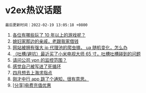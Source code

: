 # v2ex热议话题

`最后更新时间：2022-02-19 13:05:18 +0800`

1. [各位有哪些玩了 10 年以上的游戏呢？](https://www.v2ex.com/t/834816)
1. [媳妇家那边的亲戚，老跟我家借钱](https://www.v2ex.com/t/834774)
1. [网站被拥有强大 ip 代理池的爬虫搞， ua 随机变化，怎么办](https://www.v2ex.com/t/834902)
1. [（吐槽/避坑）最近买了小米电视大师 65 寸，吐槽吐槽碰到的问题](https://www.v2ex.com/t/834822)
1. [请问公司 vpn 的监控范围？](https://www.v2ex.com/t/834944)
1. [感觉自己被写进了死循环](https://www.v2ex.com/t/834805)
1. [四月想去上海求指点](https://www.v2ex.com/t/834797)
1. [刚才中行 app 跳了个通知，很有意思。](https://www.v2ex.com/t/834824)
1. [[分享]电费充值优惠](https://www.v2ex.com/t/834772)

